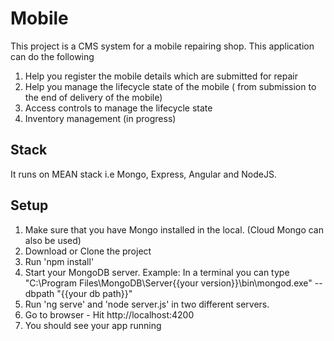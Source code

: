 # Mobile
This project is a CMS system for a mobile repairing shop. This application can do the following
1. Help you register the mobile details which are submitted for repair
2. Help you manage the lifecycle state of the mobile ( from submission to the end of delivery of the mobile)
3. Access controls to manage the lifecycle state
4. Inventory management (in progress)

## Stack

It runs on MEAN stack i.e Mongo, Express, Angular and NodeJS.

## Setup

1. Make sure that you have Mongo installed in the local. (Cloud Mongo can also be used)
2. Download or Clone the project
3. Run 'npm install'
4. Start your MongoDB server. Example: In a terminal you can type "C:\Program Files\MongoDB\Server\{{your version}}\bin\mongod.exe" --dbpath "{{your db path}}"
4. Run 'ng serve' and 'node server.js' in two different servers.
5. Go to browser - Hit http://localhost:4200
6. You should see your app running
